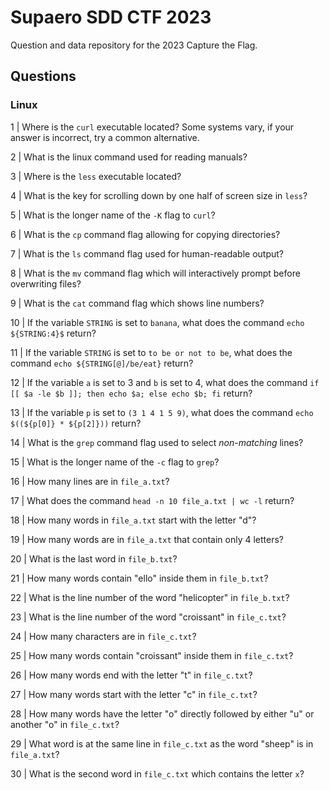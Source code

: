 # Supaero SDD CTF 2023

Question and data repository for the 2023 Capture the Flag.

## Questions

### Linux

1 | Where is the `curl` executable located? Some systems vary, if your answer is incorrect, try a common alternative.

2 | What is the linux command used for reading manuals?

3 | Where is the `less` executable located?

4 | What is the key for scrolling down by one half of screen size in `less`?

5 | What is the longer name of the `-K` flag to `curl`?

6 | What is the `cp` command flag allowing for copying directories? 

7 | What is the `ls` command flag used for human-readable output? 

8 | What is the `mv` command flag which will interactively prompt before overwriting files?

9 | What is the `cat` command flag which shows line numbers?

10 | If the variable `STRING` is set to `banana`, what does the command `echo ${STRING:4}$` return?

11 | If the variable `STRING` is set to `to be or not to be`, what does the command `echo ${STRING[@]/be/eat}` return?

12 | If the variable `a` is set to 3 and `b` is set to 4, what does the command `if [[ $a -le $b ]]; then echo $a; else echo $b; fi` return?

13 | If the variable `p` is set to `(3 1 4 1 5 9)`, what does the command `echo $((${p[0]} * ${p[2]}))` return?

14 | What is the `grep` command flag used to select *non-matching* lines?

15 | What is the longer name of the `-c` flag to `grep`?

16 | How many lines are in `file_a.txt`?

17 | What does the command `head -n 10 file_a.txt | wc -l` return?

18 | How many words in `file_a.txt` start with the letter "d"?

19 | How many words are in `file_a.txt` that contain only 4 letters?

20 | What is the last word in `file_b.txt`?

21 | How many words contain "ello" inside them in `file_b.txt`?

22 | What is the line number of the word "helicopter" in `file_b.txt`?

23 | What is the line number of the word "croissant" in `file_c.txt`?

24 | How many characters are in `file_c.txt`?

25 | How many words contain "croissant" inside them in `file_c.txt`?

26 | How many words end with the letter "t" in `file_c.txt`?

27 | How many words start with the letter "c" in `file_c.txt`?

28 | How many words have the letter "o" directly followed by either "u" or another "o" in `file_c.txt`?

29 | What word is at the same line in `file_c.txt` as the word "sheep" is in `file_a.txt`?

30 | What is the second word in `file_c.txt` which contains the letter `x`?